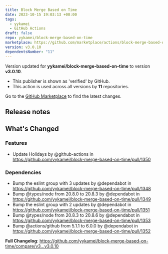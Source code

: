 ```yaml
---
title: Block Merge Based on Time
date: 2023-10-15 19:03:13 +00:00
tags:
  - yykamei
  - GitHub Actions
draft: false
repo: yykamei/block-merge-based-on-time
marketplace: https://github.com/marketplace/actions/block-merge-based-on-time
version: v3.0.10
dependentsNumber: "11"
---
```



Version updated for **yykamei/block-merge-based-on-time** to version **v3.0.10**.
- This publisher is shown as 'verified' by GitHub.
- This action is used across all versions by **11** repositories.

Go to the [GitHub Marketplace](https://github.com/marketplace/actions/block-merge-based-on-time) to find the latest changes.

## Release notes

<!-- Release notes generated using configuration in .github/release.yml at main -->

## What's Changed
### Features
* Update Holidays by @github-actions in https://github.com/yykamei/block-merge-based-on-time/pull/1350
### Dependencies
* Bump the eslint group with 3 updates by @dependabot in https://github.com/yykamei/block-merge-based-on-time/pull/1348
* Bump @types/node from 20.8.0 to 20.8.3 by @dependabot in https://github.com/yykamei/block-merge-based-on-time/pull/1349
* Bump the eslint group with 2 updates by @dependabot in https://github.com/yykamei/block-merge-based-on-time/pull/1351
* Bump @types/node from 20.8.3 to 20.8.6 by @dependabot in https://github.com/yykamei/block-merge-based-on-time/pull/1353
* Bump @actions/github from 5.1.1 to 6.0.0 by @dependabot in https://github.com/yykamei/block-merge-based-on-time/pull/1352


**Full Changelog**: https://github.com/yykamei/block-merge-based-on-time/compare/v3...v3.0.10
